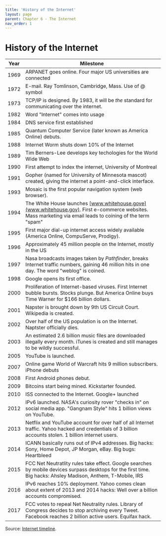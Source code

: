 ```yaml
--- 
title: 'History of the Internet'
layout: page
parent: Chapter 6 - The Internet
nav_order: 1
---
```


History of the Internet
=======================

  | Year | Milestone                                                                                                                                                            |
  | ---- | -----------------------------------------------------------------------------------------------------------------------------------------------------------          |
  | 1969 | ARPANET goes online. Four major US universities are connected                                                                                                        |
  | 1972 | E-mail. Ray Tomlinson, Cambridge, Mass. Use of @ symbol                                                                                                              |
  | 1973 | TCP/IP is designed. By 1983, it will be _the_ standard for communicating over the internet.                                                                          |
  | 1982 | Word "Internet" comes into usage                                                                                                                                     |
  | 1984 | DNS service first established                                                                                                                                        |
  | 1985 | Quantum Computer Service (later known as America Online) debuts.                                                                                                     |
  | 1988 | Internet Worm shuts down 10% of the Internet                                                                                                                         |
  | 1989 | Tim Berners-Lee develops key techologies for the World Wide Web                                                                                                      |
  | 1990 | First attempt to index the internet, University of Montreal                                                                                                          |
  | 1991 | Gopher (named for University of Minnesota mascot) created, giving the internet a point-and-click interface.                                                       |
  | 1993 | Mosaic is the first popular navigation system (web browser).                                                                                                         |
  | 1994 | The White House launches [www.whitehouse.gove](www.whitehouse.gov). First e-commerce websites. Mass marketing via email leads to coining of the term "spam" |
  | 1995 | First major dial-up internet access widely available (America Online, CompuServe, Prodigy).                                                                          |
  | 1996 | Approximately 45 million people on the Internet, mostly in the US                                                                                                    |
  | 1997 | Nasa broadcasts images taken by *Pathfinder*, breaks Internet traffic numbers, gaining 46 million hits in one day. The word "weblog" is coined.                  |
  | 1998 | Google opens its first office.                                                                                                                                       |
  | 2000 | Proliferation of Internet-based viruses. First Internet bubble bursts. Stocks plunge. But America Online buys Time Warner for $166 billion dollars.              |
  | 2001 | Napster is brought down by 9th US Circuit Court. Wikipedia is created.                                                                                               |
  | 2002 | Over half of the US population is on the Internet. Naptster officially dies.                                                                                         |
  | 2003 | An estimated 2.6 billion music files are downloaded illegally every month. iTunes is created and still manages to be wildly successful.                             |
  | 2005 | YouTube is launched.                                                                                                                                                 |
  | 2007 | Online game World of Warcraft hits 9 million subscribers. iPhone debuts                                                                                              |
  | 2008 | First Android phones debut.                                                                                                                                          |
  | 2009 | Bitcoins start being mined. Kickstarter founded.                                                                                                                     |
  | 2010 | ISS connected to the Internet. Google+ launched                                                                                                                      |
  | 2012 | IPv6 launched. NASA's curiosity rover "checks in" on social media app. "Gangnam Style" hits 1 billion views on YouTube.                                              |
  | 2013 | Netflix and YouTube account for over half of all Internet traffic. Yahoo hacked and credentials of 3 billion accounts stolen. 1 billion internet users.    |
  | 2014 | ICANN basically runs out of IPv4 addresses. Big hacks: Sony, Home Depot, JP Morgan, eBay. Big bugs: Heartbleed                                                       |
  | 2015 | FCC Net Neutratlity rules take effect. Google searches by mobile devices surpass desktops for the first time. Big hacks: Ahsley Madison, Anthem, T-Mobile, IRS       |
  | 2016 | IPv6 reaches 10% deployment. Yahoo comes clean about extent of 2013 and 2014 hacks: Well over a billion accounts compromised.                                        |
  | 2017 | FCC votes to repeal Net Neutrality rules. Library of Congress decides to stop archiving every Tweet. Facebook reaches 2 billion active users. Equifax hack.          |

Source: [Internet timeline](<https://www.zakon.org/robert/internet/timeline/>).
